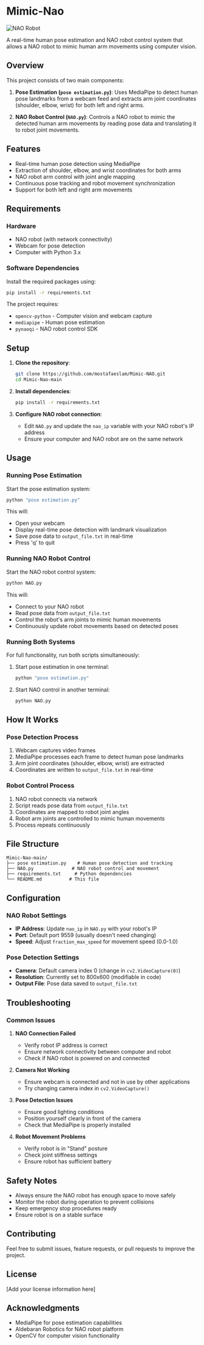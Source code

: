 # Mimic-Nao

![NAO Robot](NAO.jpg)

A real-time human pose estimation and NAO robot control system that allows a NAO robot to mimic human arm movements using computer vision.

## Overview

This project consists of two main components:

1. **Pose Estimation (`pose estimation.py`)**: Uses MediaPipe to detect human pose landmarks from a webcam feed and extracts arm joint coordinates (shoulder, elbow, wrist) for both left and right arms.

2. **NAO Robot Control (`NAO.py`)**: Controls a NAO robot to mimic the detected human arm movements by reading pose data and translating it to robot joint movements.

## Features

- Real-time human pose detection using MediaPipe
- Extraction of shoulder, elbow, and wrist coordinates for both arms
- NAO robot arm control with joint angle mapping
- Continuous pose tracking and robot movement synchronization
- Support for both left and right arm movements

## Requirements

### Hardware
- NAO robot (with network connectivity)
- Webcam for pose detection
- Computer with Python 3.x

### Software Dependencies

Install the required packages using:

```bash
pip install -r requirements.txt
```

The project requires:
- `opencv-python` - Computer vision and webcam capture
- `mediapipe` - Human pose estimation
- `pynaoqi` - NAO robot control SDK

## Setup

1. **Clone the repository**:
   ```bash
   git clone https://github.com/mostafaeslam/Mimic-NAO.git
   cd Mimic-Nao-main
   ```

2. **Install dependencies**:
   ```bash
   pip install -r requirements.txt
   ```

3. **Configure NAO robot connection**:
   - Edit `NAO.py` and update the `nao_ip` variable with your NAO robot's IP address
   - Ensure your computer and NAO robot are on the same network

## Usage

### Running Pose Estimation

Start the pose estimation system:

```bash
python "pose estimation.py"
```

This will:
- Open your webcam
- Display real-time pose detection with landmark visualization
- Save pose data to `output_file.txt` in real-time
- Press 'q' to quit

### Running NAO Robot Control

Start the NAO robot control system:

```bash
python NAO.py
```

This will:
- Connect to your NAO robot
- Read pose data from `output_file.txt`
- Control the robot's arm joints to mimic human movements
- Continuously update robot movements based on detected poses

### Running Both Systems

For full functionality, run both scripts simultaneously:

1. Start pose estimation in one terminal:
   ```bash
   python "pose estimation.py"
   ```

2. Start NAO control in another terminal:
   ```bash
   python NAO.py
   ```

## How It Works

### Pose Detection Process
1. Webcam captures video frames
2. MediaPipe processes each frame to detect human pose landmarks
3. Arm joint coordinates (shoulder, elbow, wrist) are extracted
4. Coordinates are written to `output_file.txt` in real-time

### Robot Control Process
1. NAO robot connects via network
2. Script reads pose data from `output_file.txt`
3. Coordinates are mapped to robot joint angles
4. Robot arm joints are controlled to mimic human movements
5. Process repeats continuously

## File Structure

```
Mimic-Nao-main/
├── pose estimation.py    # Human pose detection and tracking
├── NAO.py              # NAO robot control and movement
├── requirements.txt     # Python dependencies
└── README.md          # This file
```

## Configuration

### NAO Robot Settings
- **IP Address**: Update `nao_ip` in `NAO.py` with your robot's IP
- **Port**: Default port 9559 (usually doesn't need changing)
- **Speed**: Adjust `fraction_max_speed` for movement speed (0.0-1.0)

### Pose Detection Settings
- **Camera**: Default camera index 0 (change in `cv2.VideoCapture(0)`)
- **Resolution**: Currently set to 800x600 (modifiable in code)
- **Output File**: Pose data saved to `output_file.txt`

## Troubleshooting

### Common Issues

1. **NAO Connection Failed**
   - Verify robot IP address is correct
   - Ensure network connectivity between computer and robot
   - Check if NAO robot is powered on and connected

2. **Camera Not Working**
   - Ensure webcam is connected and not in use by other applications
   - Try changing camera index in `cv2.VideoCapture()`

3. **Pose Detection Issues**
   - Ensure good lighting conditions
   - Position yourself clearly in front of the camera
   - Check that MediaPipe is properly installed

4. **Robot Movement Problems**
   - Verify robot is in "Stand" posture
   - Check joint stiffness settings
   - Ensure robot has sufficient battery

## Safety Notes

- Always ensure the NAO robot has enough space to move safely
- Monitor the robot during operation to prevent collisions
- Keep emergency stop procedures ready
- Ensure robot is on a stable surface

## Contributing

Feel free to submit issues, feature requests, or pull requests to improve the project.

## License

[Add your license information here]

## Acknowledgments

- MediaPipe for pose estimation capabilities
- Aldebaran Robotics for NAO robot platform
- OpenCV for computer vision functionality 
